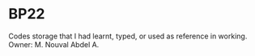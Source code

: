 # BP22

Codes storage that I had learnt, typed, or used as reference in working. Owner: M. Nouval Abdel A.
